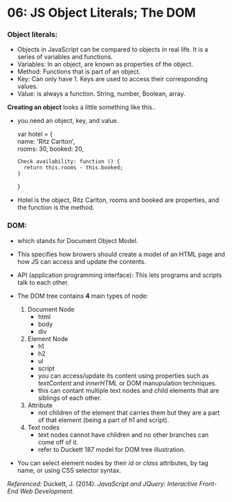 # 06: JS Object Literals; The DOM

### Object literals:
- Objects in JavaScript can be compared to objects in real life. It is a series of variables and functions.
- Variables: In an object, are known as properties of the object. 
- Method: Functions that is part of an object.
- Key: Can only have 1. Keys are used to access their corresponding values.
- Value: is always a function. String, number, Boolean, array.

**Creating an object** looks a little something like this..
- you need an object, key, and value.
 
    var hotel = {                           
      name: 'Ritz Carlton',                    
      rooms: 30,
      booked: 20,

      Check availability: function () {         
        return this.rooms - this.booked;
      }
    }

- Hotel is the object, Ritz Carlton, rooms and booked are properties, and the function is the method.

### DOM:
- which stands for Document Object Model.
- This specifies how browers should create a model of an HTML page and how JS can access and update the contents.
- API (application programming interface): This lets programs and scripts talk to each other. 
- The DOM tree contains **4** main types of node:
    1. Document Node
        - html
        - body
        - div
    2. Element Node
        - h1
        - h2
        - ul 
        - script
        - you can access/update its content using properties such as *textContent* and *innerHTML* or DOM manupulation techniques.
        - this can contant multiple text nodes and child elements that are siblings of each other.
    3. Attribute
        - not children of the element that carries them but they are a part of that element (being a part of h1 and script).
    4. Text nodes
        - text nodes cannot have children and no other branches can come off of it. 
        - refer to Duckett 187 model for DOM tree illustration.

- You can select element nodes by their *id* or *class* attributes, by tag name, or using CSS selector syntax.


*Referenced:* 
Duckett, J. (2014). *JavaScript and JQuery: Interactive Front-End Web Development*.